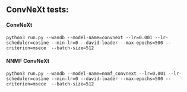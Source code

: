 ## ConvNeXt tests:

#### ConvNeXt
```
python3 run.py --wandb --model-name=convnext --lr=0.001 --lr-scheduler=cosine --min-lr=0 --david-loader --max-epochs=500 --criterion=msece  --batch-size=512
```

#### NNMF ConvNeXt
```
python3 run.py --wandb --model-name=nnmf_convnext --lr=0.001 --lr-scheduler=cosine --min-lr=0 --david-loader --max-epochs=500 --criterion=msece  --batch-size=512 
```
